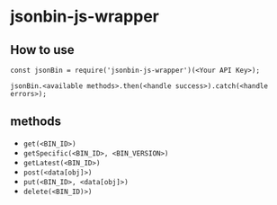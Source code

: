 # jsonbin-js-wrapper

## How to use

```
const jsonBin = require('jsonbin-js-wrapper')(<Your API Key>);

jsonBin.<available methods>.then(<handle success>).catch(<handle errors>);

```

## methods

- `get(<BIN_ID>)`
- `getSpecific(<BIN_ID>, <BIN_VERSION>)`
- `getLatest(<BIN_ID>)`
- `post(<data[obj]>)`
- `put(<BIN_ID>, <data[obj]>)`
- `delete(<BIN_ID)>)`
